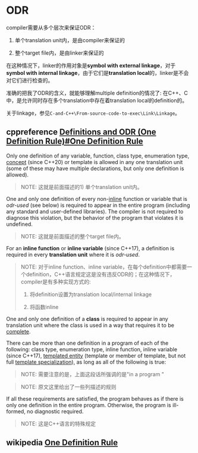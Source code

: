 # ODR

compiler需要从多个层次来保证ODR：

1) 单个translation unit内，是由compiler来保证的

2) 整个target file内，是由linker来保证的

在这种情况下，linker的作用对象是**symbol with external linkage**，对于**symbol with internal linkage**，由于它们是**translation local**的，linker是不会对它们进行检查的。

准确的把我了ODR的含义，就能够理解multiple definition的情况了: 在C++、C中，是允许同时存在多个translation中存在着translation local的definition的。

关于linkage，参见`C-and-C++\From-source-code-to-exec\Link\Linkage`。

## cppreference [Definitions and ODR (One Definition Rule)#One Definition Rule](https://en.cppreference.com/w/cpp/language/definition)

Only one definition of any variable, function, class type, enumeration type, [concept](https://en.cppreference.com/w/cpp/language/constraints) (since C++20) or template is allowed in any one translation unit (some of these may have multiple declarations, but only one definition is allowed).

> NOTE: 这就是前面描述的1) 单个translation unit内。

One and only one definition of every non-[inline](https://en.cppreference.com/w/cpp/language/inline) function or variable that is *odr-used* (see below) is required to appear in the entire program (including any standard and user-defined libraries). The compiler is not required to diagnose this violation, but the behavior of the program that violates it is undefined.

> NOTE: 这就是前面描述的整个target file内。

For an **inline function** or **inline variable** (since C++17), a definition is required in every **translation unit** where it is *odr-used*.

> NOTE: 对于inline function、inline variable，在每个definition中都需要一个definition，C++语言规定这是没有违反ODR的；在这种情况下，compiler是有多种实现方式的:
>
> 1) 将definition设置为translation local/internal linkage
>
> 2) 将函数inline

One and only one definition of a **class** is required to appear in any translation unit where the class is used in a way that requires it to be [complete](https://en.cppreference.com/w/cpp/language/incomplete_type).



There can be more than one definition in a program of each of the following: class type, enumeration type, inline function, inline variable (since C++17), [templated entity](https://en.cppreference.com/w/cpp/language/templates#Templated_entity) (template or member of template, but not full [template specialization](https://en.cppreference.com/w/cpp/language/template_specialization)), as long as all of the following is true:

> NOTE: 需要注意的是，上面这段话所强调的是"in a program "



> NOTE: 原文这里给出了一些列描述的规则



If all these requirements are satisfied, the program behaves as if there is only one definition in the entire program. Otherwise, the program is ill-formed, no diagnostic required.

> NOTE: 这是C++语言的特殊规定



## wikipedia [One Definition Rule](https://en.wikipedia.org/wiki/One_Definition_Rule)

